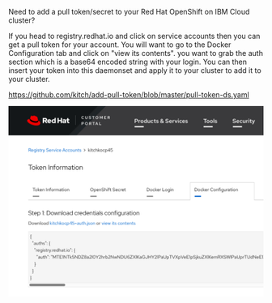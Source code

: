 Need to add a pull token/secret to your Red Hat OpenShift on IBM Cloud cluster?

If you head to registry.redhat.io and click on service accounts then you can get a pull token for your account. You will want to go to the Docker Configuration tab and click on "view its contents". you want to grab the auth section which is a base64 encoded string with your login. You can then insert your token into this daemonset and apply it to your cluster to add it to your cluster. 

https://github.com/kitch/add-pull-token/blob/master/pull-token-ds.yaml

![redhat registry](./redhat-registry-token.png)
